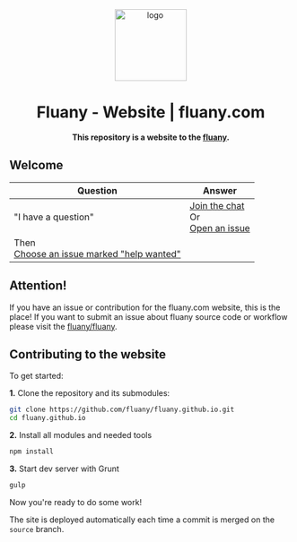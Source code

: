 <div align="center">
  <img alt="logo" src="https://github.com/fluany/fluany-api/blob/master/avatar.png" width="128">
</div>

<h1 align="center">Fluany - Website | fluany.com</h1>

<div align="center">
  
  <strong>This repository is a website to the [fluany](https://github.com/fluany/fluany).</strong>
  
</div>

## Welcome

| Question | Answer |
|--------|-------|
| "I have a question" | [Join the chat](https://gitter.im/fluany/)<br />Or<br />[Open an issue](https://github.com/fluany/fluany.github.io/issues/new)<br />
Then<br />[Choose an issue marked "help wanted"](https://github.com/fluany/fluany.github.io/issues?q=is%3Aissue+is%3Aopen+label%3A%22help+wanted%22) |


## Attention!

If you have an issue or contribution for the fluany.com website, this is the place! If you want to submit an issue about fluany source code or workflow please visit the [fluany/fluany](https://github.com/fluany/fluany).


## Contributing to the website

To get started:

**1\.** Clone the repository and its submodules:

```bash
git clone https://github.com/fluany/fluany.github.io.git
cd fluany.github.io
```

**2\.** Install all modules and needed tools

```bash
npm install
```
**3\.** Start dev server with Grunt

```bash
gulp
```

Now you're ready to do some work!

The site is deployed automatically each time a commit is merged on the `source` branch.
